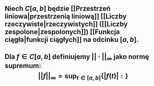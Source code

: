 ## Niech $C[a,b]$ będzie [[Przestrzeń liniowa|przestrzenią liniową]] [[Liczby rzeczywiste|rzeczywistych]] ([[Liczby zespolone|zespolonych]]) [[Funkcja ciągła|funkcji ciągłych]] na odcinku $[a,b]$. 
## Dla $f\in{}C[a,b]$ definiujemy $||\cdot||_\infty$ jako normę supremum:$$||f||_{\infty}=\sup_{t\in{}[a,b]}\{|f(t)|:\}$$
